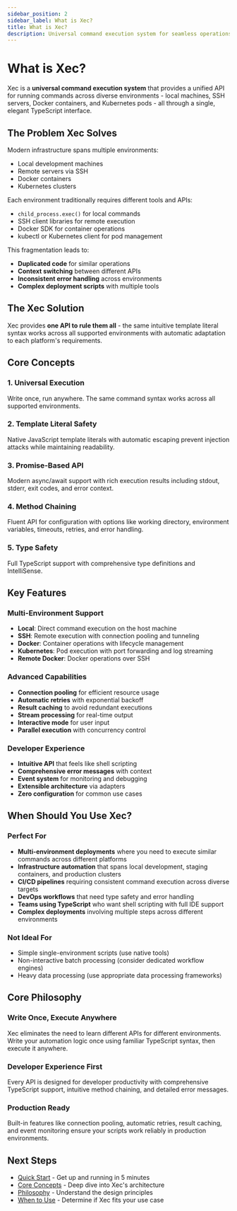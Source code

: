 ```yaml
---
sidebar_position: 2
sidebar_label: What is Xec?
title: What is Xec?
description: Universal command execution system for seamless operations across local, SSH, Docker, and Kubernetes environments
---
```


# What is Xec?

Xec is a **universal command execution system** that provides a unified API for running commands across diverse environments - local machines, SSH servers, Docker containers, and Kubernetes pods - all through a single, elegant TypeScript interface.

## The Problem Xec Solves

Modern infrastructure spans multiple environments:
- Local development machines
- Remote servers via SSH
- Docker containers
- Kubernetes clusters

Each environment traditionally requires different tools and APIs:
- `child_process.exec()` for local commands
- SSH client libraries for remote execution
- Docker SDK for container operations
- kubectl or Kubernetes client for pod management

This fragmentation leads to:
- **Duplicated code** for similar operations
- **Context switching** between different APIs
- **Inconsistent error handling** across environments
- **Complex deployment scripts** with multiple tools

## The Xec Solution

Xec provides **one API to rule them all** - the same intuitive template literal syntax works across all supported environments with automatic adaptation to each platform's requirements.

## Core Concepts

### 1. Universal Execution
Write once, run anywhere. The same command syntax works across all supported environments.

### 2. Template Literal Safety
Native JavaScript template literals with automatic escaping prevent injection attacks while maintaining readability.

### 3. Promise-Based API
Modern async/await support with rich execution results including stdout, stderr, exit codes, and error context.

### 4. Method Chaining
Fluent API for configuration with options like working directory, environment variables, timeouts, retries, and error handling.

### 5. Type Safety
Full TypeScript support with comprehensive type definitions and IntelliSense.

## Key Features

### Multi-Environment Support
- **Local**: Direct command execution on the host machine
- **SSH**: Remote execution with connection pooling and tunneling
- **Docker**: Container operations with lifecycle management
- **Kubernetes**: Pod execution with port forwarding and log streaming
- **Remote Docker**: Docker operations over SSH

### Advanced Capabilities
- **Connection pooling** for efficient resource usage
- **Automatic retries** with exponential backoff
- **Result caching** to avoid redundant executions
- **Stream processing** for real-time output
- **Interactive mode** for user input
- **Parallel execution** with concurrency control

### Developer Experience
- **Intuitive API** that feels like shell scripting
- **Comprehensive error messages** with context
- **Event system** for monitoring and debugging
- **Extensible architecture** via adapters
- **Zero configuration** for common use cases

## When Should You Use Xec?

### Perfect For
- **Multi-environment deployments** where you need to execute similar commands across different platforms
- **Infrastructure automation** that spans local development, staging containers, and production clusters
- **CI/CD pipelines** requiring consistent command execution across diverse targets
- **DevOps workflows** that need type safety and error handling
- **Teams using TypeScript** who want shell scripting with full IDE support
- **Complex deployments** involving multiple steps across different environments

### Not Ideal For
- Simple single-environment scripts (use native tools)
- Non-interactive batch processing (consider dedicated workflow engines)
- Heavy data processing (use appropriate data processing frameworks)

## Core Philosophy

### Write Once, Execute Anywhere
Xec eliminates the need to learn different APIs for different environments. Write your automation logic once using familiar TypeScript syntax, then execute it anywhere.

### Developer Experience First
Every API is designed for developer productivity with comprehensive TypeScript support, intuitive method chaining, and detailed error messages.

### Production Ready
Built-in features like connection pooling, automatic retries, result caching, and event monitoring ensure your scripts work reliably in production environments.

## Next Steps

- [Quick Start](./quick-start.md) - Get up and running in 5 minutes  
- [Core Concepts](./core-concepts.md) - Deep dive into Xec's architecture
- [Philosophy](./philosophy.md) - Understand the design principles
- [When to Use](./when-to-use.md) - Determine if Xec fits your use case